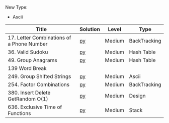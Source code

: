 New Type:
* Ascii



| Title  | Solution |Level | Type
|-------------|-----| ----- |------
|17. Letter Combinations of a Phone Number | [py](https://github.com/cloi1994/session1/blob/master/Uber/17.py) | Medium | BackTracking
|36. Valid Sudoku | [py](https://github.com/cloi1994/session1/blob/master/Uber/36.py) | Medium | Hash Table
|49. Group Anagrams | [py](https://github.com/cloi1994/session1/blob/master/Uber/49.py) | Medium | Hash Table
|139 Word Break
|249. Group Shifted Strings | [py](https://github.com/cloi1994/session1/blob/master/Uber/249.py) | Medium | Ascii
|254. Factor Combinations | [py](https://github.com/cloi1994/session1/blob/master/Uber/254.py) | Medium | BackTracking
|380. Insert Delete GetRandom O(1) | [py](https://github.com/cloi1994/session1/blob/master/Uber/380.py) | Medium | Design
|636. Exclusive Time of Functions | [py](https://github.com/cloi1994/session1/blob/master/Uber/636.py) | Medium | Stack
